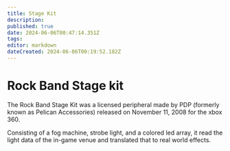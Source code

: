 ```yaml
---
title: Stage Kit
description: 
published: true
date: 2024-06-06T00:47:14.351Z
tags: 
editor: markdown
dateCreated: 2024-06-06T00:19:52.182Z
---
```


# Rock Band Stage kit

The Rock Band Stage Kit was a licensed peripheral made by PDP (formerly known as Pelican Accessories) released on November 11, 2008 for the xbox 360. 

Consisting of a fog machine, strobe light, and a colored led array, it read the light data of the in-game venue and translated that to real world effects.